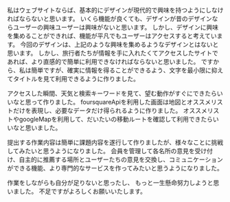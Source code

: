 私はウェブサイトならば、基本的にデザインが現代的で興味を持つようにしなければならないと思います。
いくら機能が良くても、デザインが昔のデザインならユーザーの興味ユーザーは興味がないと思います。
しかし、デザインに興味を集めることができれば、機能が平凡でもユーザーはアクセスすると考えています。
今回のデザインは、上記のような興味を集めるようなデザインとはないと思います。
しかし、旅行者たちが情報を手に入れたくてアクセスしたサイトであれば、より直感的で簡単に利用できなければならないと思いました。
ですから、私は簡単ですが、確実に情報を得ることができるよう、文字を最小限に抑えてタイトルを見て利用できるように作りました。

アクセスした瞬間、天気と検索キーワードを見て、望む動作がすぐにできたらいいなと思って作りました。
foursquareApiを利用した画面は地図とオススメリストだけを表現し、必要なデータだけ得られるように作りました。
オススメリストやgoogleMapを利用して、だいたいの移動ルートを確認して利用できたらいいなと思いました。

提出する作業内容は簡単に課題内容を遂行して作りましたが、様々なことに挑戦してみたいと思うようになりました。
会員を管理して各名所の意見を受け付け、自主的に推薦する場所とユーザーたちの意見を交換し、コミュニケーションができる機能、より専門的なサービスを作ってみたいと思うようになりました。

作業をしながらも自分が足りないと思ったし、 もっと一生懸命努力しようと思いました。
不足ですがよろしくお願いいたします。
